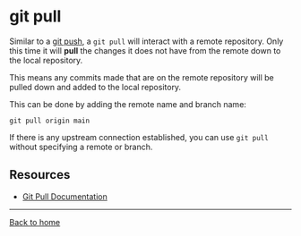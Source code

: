 # git pull

Similar to a [git push](./PUSH.md), a `git pull` will interact with a remote repository.  Only this time it will **pull** the changes it does not have from the remote down to the local repository.  

This means any commits made that are on the remote repository will be pulled down and added to the local repository. 

This can be done by adding the remote name and branch name:

```
git pull origin main
```

If there is any upstream connection established, you can use `git pull` without specifying a remote or branch.

## Resources

- [Git Pull Documentation](https://git-scm.com/docs/git-pull)

---

[Back to home](../README.md)
